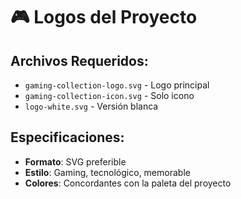 # 🎮 Logos del Proyecto

## Archivos Requeridos:
- `gaming-collection-logo.svg` - Logo principal
- `gaming-collection-icon.svg` - Solo icono
- `logo-white.svg` - Versión blanca

## Especificaciones:
- **Formato**: SVG preferible
- **Estilo**: Gaming, tecnológico, memorable
- **Colores**: Concordantes con la paleta del proyecto
